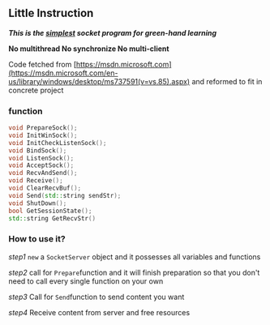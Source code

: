## Little Instruction

***This is the <u>simplest</u> socket program for green-hand learning***

**No multithread    No synchronize    No multi-client**

Code fetched from [https://msdn.microsoft.com](https://msdn.microsoft.com/en-us/library/windows/desktop/ms737591(v=vs.85).aspx) and reformed to fit in concrete project

### function

```c++
void PrepareSock();
void InitWinSock();
void InitCheckListenSock();
void BindSock();
void ListenSock();
void AcceptSock();
void RecvAndSend();
void Receive();
void ClearRecvBuf();
void Send(std::string sendStr);
void ShutDown();
bool GetSessionState();
std::string GetRecvStr()
```

### How to use it?

*step1* `new` a `SocketServer` object and it possesses all variables and functions

*step2*  call for `Prepare`function and it will finish preparation so that you don't need to call every single function on your own

*step3* Call for `Send`function to send content you want

*step4* Receive content from server and free resources

